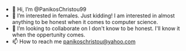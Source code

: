 - 👋 Hi, I’m @PanikosChristou99
- 👀 I’m interested in females. Just kidding! I am interested in almost anything to be honest when it comes to computer science.
- 💞️ I’m looking to collaborate on I don't know to be honest. I'll know it when the oppertunity comes.
- 📫 How to reach me panikoschristou@yahoo.com

